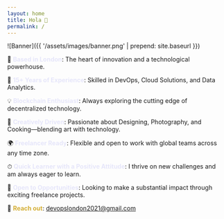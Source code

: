 ```yaml
---
layout: home
title: Hola 👋
permalink: /
---
```

<!-- ![Banner](./assets/images/banner.png) -->
![Banner]({{ '/assets/images/banner.png' | prepend: site.baseurl }})


📍 <span style="color: #E6E6FA;">**Based in London**</span>: The heart of innovation and a technological powerhouse.

🔧 <span style="color: #E6E6FA;">**15+ Years of Experience**</span>: Skilled in DevOps, Cloud Solutions, and Data Analytics.

💡 <span style="color: #E6E6FA;">**Blockchain Enthusiast**</span>: Always exploring the cutting edge of decentralized technology.

🎨 <span style="color: #E6E6FA;">**Creatively Driven**</span>: Passionate about Designing, Photography, and Cooking—blending art with technology.

🌍 <span style="color: #E6E6FA;">**Freelancer Ready**</span>: Flexible and open to work with global teams across any time zone.

⏱ <span style="color: #E6E6FA;">**Quick Learner with a Positive Attitude**</span>: I thrive on new challenges and am always eager to learn.

🤝 <span style="color: #E6E6FA;">**Open to Opportunities**</span>: Looking to make a substantial impact through exciting freelance projects.


📧 <span style="color: #D4AF37;">**Reach out**</span>: [devopslondon2021@gmail.com](mailto:devopslondon2021@gmail.com)

